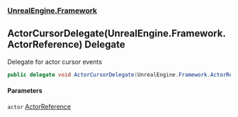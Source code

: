 ### [UnrealEngine.Framework](./UnrealEngine-Framework.md 'UnrealEngine.Framework')
## ActorCursorDelegate(UnrealEngine.Framework.ActorReference) Delegate
Delegate for actor cursor events  
```csharp
public delegate void ActorCursorDelegate(UnrealEngine.Framework.ActorReference actor);
```
#### Parameters
<a name='UnrealEngine-Framework-ActorCursorDelegate(UnrealEngine-Framework-ActorReference)-actor'></a>
`actor` [ActorReference](./ActorReference.md 'UnrealEngine.Framework.ActorReference')  
  

